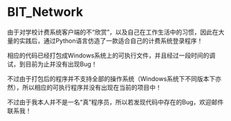 # BIT_Network

由于对学校计费系统客户端的不“欣赏”，以及自己在工作生活中的习惯，因此在大量的实践后，通过Python语言仿造了一款适合自己的计费系统登录程序！

相应的代码已经打包成Windows系统上的可执行文件，并且经过一段时间的调试，到目前为止并没有出现Bug！

不过由于打包后的程序并不支持全部的操作系统（Windows系统下不同版本下亦然），所以相应的可执行程序并没有出现在当前的项目中！

不过由于我本人并不是一名“真”程序员，所以若发现代码中存在的Bug，欢迎邮件联系我！
